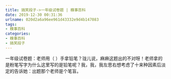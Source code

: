 ```yaml
---
title: 搞笑段子->一年级试卷题 | 糗事百科
date: 2019-12-30 00:31:36
urlname: 020d2a6a96ee961d43332e9d4b147083
tags: 
- 糗事百科
categories:
- 糗事百科
- 搞笑段子
---
```

一年级试卷题：老师用（   ）手拿铅笔？珑儿说，麻麻这题出的不对呀！老师拿的是粉笔写字为什么这里写的是铅笔呢？我，我，我左思右想考虑了十来种因素后淡定的告诉她：出题那个老师是个笔盲。


